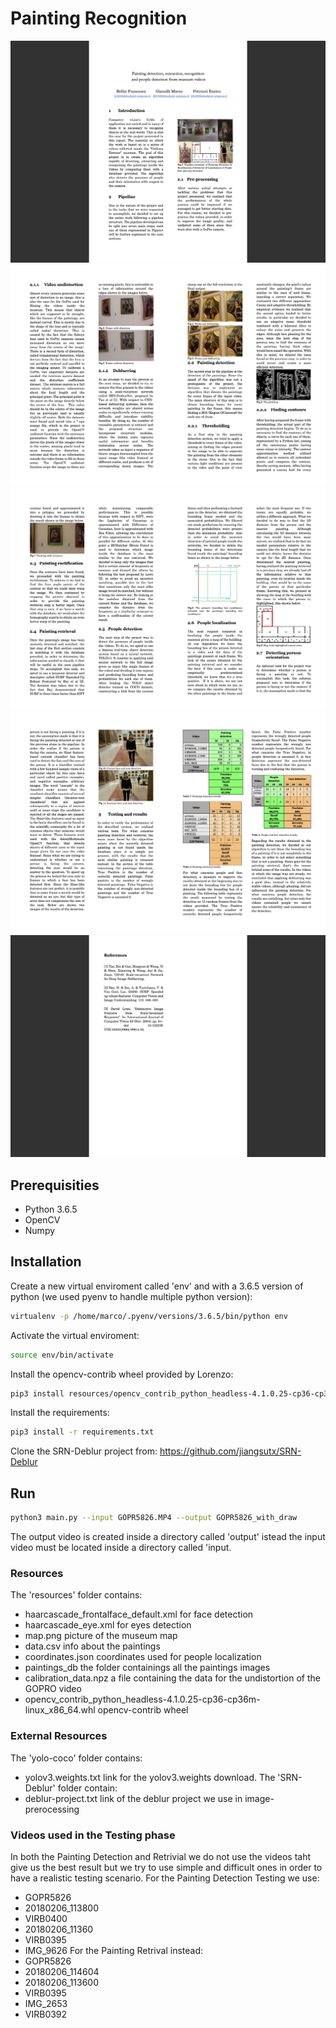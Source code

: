 # Painting Recognition

![report_1](./foto_presentazione/report_1.png)
![report_2](./foto_presentazione/report_2.png)
![report_3](./foto_presentazione/report_3.png)
![report_4](./foto_presentazione/report_4.png)
![report_5](./foto_presentazione/report_5.png)


## Prerequisities
- Python 3.6.5
- OpenCV
- Numpy

## Installation
Create a new virtual enviroment called 'env' and with a 3.6.5 version of python (we used pyenv to handle multiple python version):
```bash
virtualenv -p /home/marco/.pyenv/versions/3.6.5/bin/python env
```
Activate the virtual enviroment:
```bash
source env/bin/activate
```
Install the opencv-contrib wheel provided by Lorenzo:
```bash
pip3 install resources/opencv_contrib_python_headless-4.1.0.25-cp36-cp36m-linux_x86_64.whl
```
Install the requirements:
```bash
pip3 install -r requirements.txt
```
Clone the SRN-Deblur project from: https://github.com/jiangsutx/SRN-Deblur 


## Run
```bash
python3 main.py --input GOPR5826.MP4 --output GOPR5826_with_draw
```

The output video is created inside a directory called 'output' istead the input video must be located inside a directory called 'input.

### Resources
The 'resources' folder contains:
- haarcascade_frontalface_default.xml for face detection
- haarcascade_eye.xml for eyes detection
- map.png picture of the museum map
- data.csv info about the paintings
- coordinates.json coordinates used for people localization
- paintings_db the folder containings all the paintings images
- calibration_data.npz a file containing the data for the undistortion of the GOPRO video
- opencv_contrib_python_headless-4.1.0.25-cp36-cp36m-linux_x86_64.whl opencv-contrib wheel

### External Resources
The 'yolo-coco' folder contains:
- yolov3.weights.txt link for the yolov3.weights download.
The 'SRN-Deblur' folder contain:
- deblur-project.txt link of the deblur project we use in image-prerocessing

### Videos used in the Testing phase
In both the Painting Detection and Retrivial we do not use the videos taht give us the best result but we try to use simple and difficult ones in order to have a realistic testing scenario. For the Painting Detection Testing we use:
- GOPR5826
- 20180206_113800
- VIRB0400
- 20180206_11360
- VIRB0395
- IMG_9626
For the Painting Retrival instead:
- GOPR5826
- 20180206_114604
- 20180206_113600
- VIRB0395
- IMG_2653
- VIRB0392
